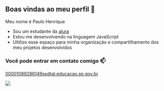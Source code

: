 ## Boas vindas ao meu perfil 💙

Meu nome é Paulo Henrique

- Sou um estudante da [alura](https://www.alura.com.br)
- Estou me desenvolvendo na linguagem JavaScript
- Ultilizo esse espaço para minha organização e compartilhamento dos meu projetos desenvolvidos

### Você pode entrar em contato comigo 📫

00001089296149sp@al.educacao.sp.gov.br

![](https://media1.tenor.com/m/r0R0N3dI3kIAAAAd/dancing-cat-dance.gif)
